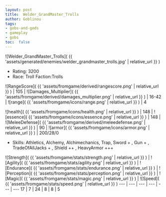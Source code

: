 ```yaml
---
layout: post
title:  Welder_GrandMaster_Trolls
author: Goblinou
tags:
- gobs-and-gods
- gameplay
- gobs
toc:  false
---
```


![Welder_GrandMaster_Trolls]( {{ 'assets/generated/enemies/welder_grandmaster_trolls.jpg' | relative_url }} )
- Rating: 3200
- Race: Troll  Faction:Trolls

![RangeScore]( {{ 'assets/fromgame/derived/rangescore.png' | relative_url }} ) | 105 | ![Damages_Multiplier]( {{ 'assets/fromgame/derived/damages_multiplier.png' | relative_url }} ) | 16-42 | ![range]( {{ 'assets/fromgame/icons/range.png' | relative_url }} ) | 4


![health]( {{ 'assets/fromgame/icons/health.png' | relative_url }} ) | 148 | ![essence]( {{ 'assets/fromgame/icons/essence.png' | relative_url }} ) | 148 | ![MeleeDefense]( {{ 'assets/fromgame/derived/meleedefense.png' | relative_url }} ) | 90 | ![armor]( {{ 'assets/fromgame/icons/armor.png' | relative_url }} ) | 200/28/0

* Skills: Athletics, Alchemy, Alchimechanics, Trap, Sword + , Gun + , TradeOfAllJacks + , Shield ++ , HeavyArmor +++ 

![Strength]( {{ 'assets/fromgame/stats/strength.png' | relative_url }} ) | ![Agility]( {{ 'assets/fromgame/stats/agility.png' | relative_url }} ) | ![Endurance]( {{ 'assets/fromgame/stats/endurance.png' | relative_url }} ) | ![Perception]( {{ 'assets/fromgame/stats/perception.png' | relative_url }} ) | ![Magic]( {{ 'assets/fromgame/stats/magic.png' | relative_url }} ) | ![Speed]( {{ 'assets/fromgame/stats/speed.png' | relative_url }} )
--- | --- | --- | --- | --- | ---
17 | 7 | 24 | 8 | 8 | 5
